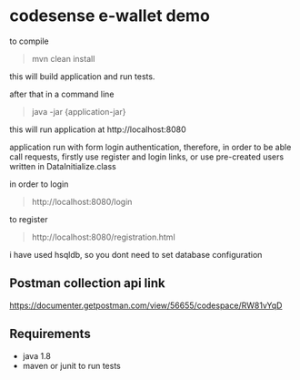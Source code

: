# codesense e-wallet demo

to compile
> mvn clean install

this will build application and run tests.

after that in a command line

> java -jar {application-jar}

this will run application at http://localhost:8080

application run with form login authentication, therefore, in order to be able call requests, firstly use register and login links, or use pre-created users written in DataInitialize.class

in order to login

> http://localhost:8080/login


to register

> http://localhost:8080/registration.html


i have used hsqldb, so you dont need to set database configuration

## Postman collection api link

https://documenter.getpostman.com/view/56655/codespace/RW81vYqD


## Requirements
- java 1.8
- maven or junit to run tests
